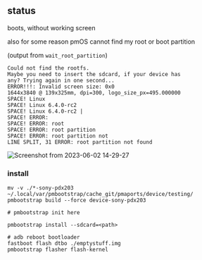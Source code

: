 ## status
boots, without working screen

also for some reason pmOS cannot find my root or boot partition

(output from `wait_root_partition`)
```
Could not find the rootfs.
Maybe you need to insert the sdcard, if your device has
any? Trying again in one second...
ERROR!!!: Invalid screen size: 0x0
1644x3840 @ 139x325mm, dpi=300, logo_size_px=495.000000
SPACE! Linux 
SPACE! Linux 6.4.0-rc2 
SPACE! Linux 6.4.0-rc2 | 
SPACE! ERROR: 
SPACE! ERROR: root 
SPACE! ERROR: root partition 
SPACE! ERROR: root partition not 
LINE SPLIT, 31 ERROR: root partition not found
```

![Screenshot from 2023-06-02 14-29-27](https://github.com/th1nhhdk/postmarketos-sony-pdx203/assets/58503327/01a817a1-0656-4fd1-98d4-fb87b85cf474)

### install
```
mv -v ./*-sony-pdx203 ~/.local/var/pmbootstrap/cache_git/pmaports/device/testing/
pmbootstrap build --force device-sony-pdx203

# pmbootstrap init here

pmbootstrap install --sdcard=<path>

# adb reboot bootloader
fastboot flash dtbo ./emptystuff.img
pmbootstrap flasher flash-kernel
```
